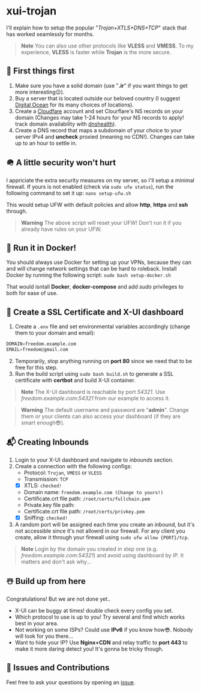 # xui-trojan
I'll explain how to setup the popular "*Trojan+XTLS+DNS+TCP*" stack that has worked seamlessly for months.
> **Note**
> You can also use other protocols like **VLESS** and **VMESS**. To my experience, **VLESS** is faster while **Trojan** is the more secure.

## 💫 First things first
1. Make sure you have a solid domain (use "**.ir**" if you want things to get more interesting😉).
2. Buy a server that is located outside our beloved country (I suggest [Digital Ocean](https://digitalocean.com/) for its many choices of locations).
3. Create a [Cloudfare](https://cloudflare.com/) account and set Clourflare's NS records on your domain (Changes may take 1-24 hours for your NS records to apply! track domain availability with [dnshealth](https://dnschecker.org/)).
4. Create a DNS record that maps a subdomain of your choice to your server IPv4 and **uncheck** proxied (meaning no CDN!). Changes can take up to an hour to settle in.

## 🪖 A little security won't hurt
I appriciate the extra security measures on my server, so I'll setup a minimal firewall. If yours is not enabled (check via `sudo ufw status`), run the following command to set it up: `nano setup-ufw.sh`

This would setup UFW with default policies and allow **http**, **https** and **ssh** through.
> **Warning**
> The above script will reset your UFW! Don't run it if you already have rules on your UFW.

## 🐳 Run it in Docker!
You should always use Docker for setting up your VPNs, because they can and will change network settings that can be hard to roleback. Install Docker by running the following script: `sudo bash setup-docker.sh`

That would isntall **Docker**, **docker-compose** and add *sudo* privileges to both for ease of use.

## 🚀 Create a SSL Certificate and X-UI dashboard
1. Create a `.env` file and set environmental variables accordingly (change them to your domain and email):
```python
DOMAIN=freedom.example.com
EMAIL=freedom@gmail.com
```
2. Temporarily, stop anything running on **port 80** since we need that to be free for this step.
3. Run the build script using `sudo bash build.sh` to generate a SSL certificate with **certbot** and build X-UI container.
> **Note**
> The X-UI dashboard is reachable by port *54321*. Use *freedom.example.com:54321* from our example to access it.

> **Warning**
> The default username and password are "**admin**". Change them or your clients can also access your dashboard (if they are smart enough😎).

## 📬 Creating Inbounds
1. Login to your X-UI dashboard and navigate to *inbounds* section.
2. Create a connection with the following configs:
    - Protocol: `Trojan`, `VMESS` or `VLESS`
    - Transmission: `TCP`
    - [x] XTLS: `checked!`
    - Domain name: `freedom.example.com (Change to yours!)`
    - Certificate.crt file path: `/root/certs/fullchain.pem`
    - Private.key file path:
    - Certificate.crt file path: `/root/certs/privkey.pem`
    - [x] Sniffing: `checked!`
3. A random port will be assigned each time you create an inbound, but it's not accessible since it's not allowrd in our firewall. For any client you create, allow it through your firewall using `sudo ufw allow {PORT}/tcp`.

> **Note**
> Login by the domain you created in step one (e.g. *freedom.example.com:54321*) and avoid using dashboard by IP. It matters and don't ask why...

## ☃️ Build up from here
Congratulations! But we are not done yet..
- X-UI can be buggy at times! double check every config you set.
- Which protocol to use is up to you! Try several and find which works best in your area.
- Not working on some ISPs? Could use **IPv6** if you know how😎. Nobody will look for you there...
- Want to hide your IP? Use **Nginx+CDN** and relay traffic to **port 443** to make it more daring detect you! It's gonna be tricky though.

## 🤝 Issues and Contributions
Feel free to ask your questions by opening an [issue](https://github.com/keivanipchihagh/xui-trojan/issues/new).
